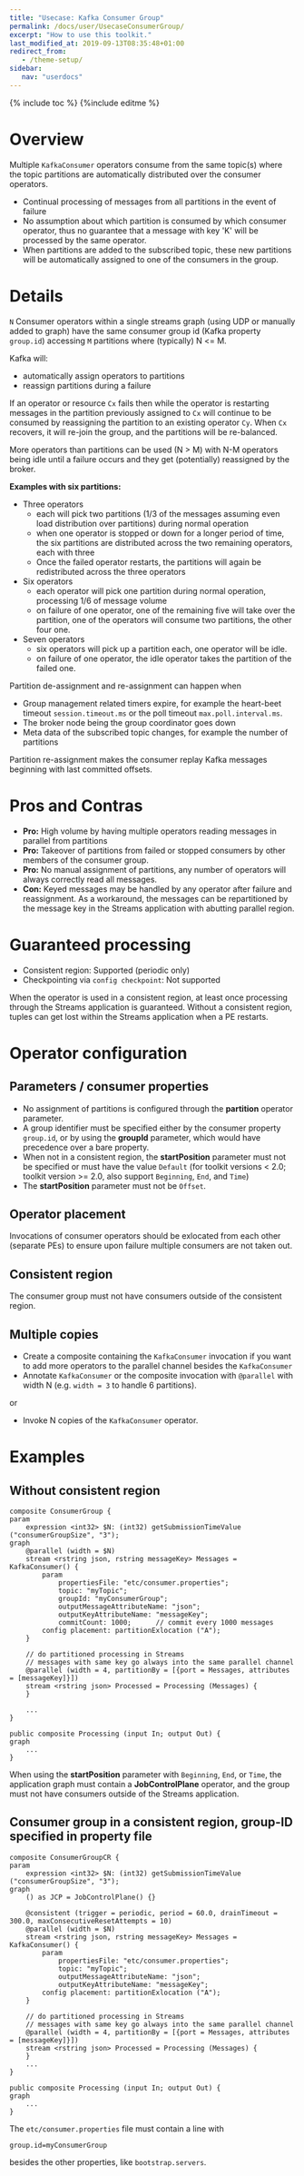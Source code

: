 ```yaml
---
title: "Usecase: Kafka Consumer Group"
permalink: /docs/user/UsecaseConsumerGroup/
excerpt: "How to use this toolkit."
last_modified_at: 2019-09-13T08:35:48+01:00
redirect_from:
   - /theme-setup/
sidebar:
   nav: "userdocs"
---
```

{% include toc %}
{%include editme %}

# Overview

Multiple `KafkaConsumer` operators consume from the same topic(s) where the topic
partitions are automatically distributed over the consumer operators.

* Continual processing of messages from all partitions in the event of failure
* No assumption about which partition is consumed by which consumer operator,
  thus no guarantee that a message with key 'K' will be processed by the same operator.
* When partitions are added to the subscribed topic, these new partitions will be
  automatically assigned to one of the consumers in the group.

# Details

`N` Consumer operators within a single streams graph (using UDP or manually added to graph)
have the same consumer group id (Kafka property `group.id`) accessing `M` partitions where (typically) N <= M.

Kafka will:

* automatically assign operators to partitions
* reassign partitions during a failure

If an operator or resource `Cx` fails then while the operator is restarting messages in the
partition previously assigned to `Cx` will continue to be consumed by reassigning the partition to an existing
operator `Cy`. When `Cx` recovers, it will re-join the group, and the partitions will be re-balanced.

More operators than partitions can be used (N > M) with N-M operators being idle until a failure occurs
and they get (potentially) reassigned by the broker.

**Examples with six partitions:**

* Three operators
    * each will pick two partitions (1/3 of the messages assuming even load distribution over partitions)
      during normal operation
    * when one operator is stopped or down for a longer period of time, the six partitions
      are distributed across the two remaining operators, each with three
    * Once the failed operator restarts, the partitions will again be redistributed across the three operators
* Six operators
    * each operator will pick one partition during normal operation, processing 1/6 of message volume
    * on failure of one operator, one of the remaining five will take over the partition, one of the
      operators will consume two partitions, the other four one.
* Seven operators
    * six operators will pick up a partition each, one operator will be idle.
    * on failure of one operator, the idle operator takes the partition of the failed one.

Partition de-assignment and re-assignment can happen when

* Group management related timers expire, for example the heart-beet timeout `session.timeout.ms`
  or the poll timeout `max.poll.interval.ms`.
* The broker node being the group coordinator goes down
* Meta data of the subscribed topic changes, for example the number of partitions

Partition re-assignment makes the consumer replay Kafka messages beginning with last committed offsets.

# Pros and Contras

* **Pro:** High volume by having multiple operators reading messages in parallel from partitions
* **Pro:** Takeover of partitions from failed or stopped consumers by other members of the consumer group.
* **Pro:** No manual assignment of partitions, any number of operators will always correctly read all messages.
* **Con:** Keyed messages may be handled by any operator after failure and reassignment. As a workaround,
  the messages can be repartitioned by the message key in the Streams application with abutting parallel region.

# Guaranteed processing

* Consistent region: Supported (periodic only)
* Checkpointing via `config checkpoint`: Not supported

When the operator is used in a consistent region, at least once processing through the Streams application is guaranteed.
Without a consistent region, tuples can get lost within the Streams application when a PE restarts.

# Operator configuration

## Parameters / consumer properties

* No assignment of partitions is configured through the **partition** operator parameter.
* A group identifier must be specified either by the consumer property `group.id`, or by using
  the **groupId** parameter, which would have precedence over a bare property.
* When not in a consistent region, the **startPosition** parameter must not be specified or must
  have the value `Default` (for toolkit versions < 2.0; toolkit version >= 2.0,
  also support `Beginning`, `End`, and `Time`)
* The **startPosition** parameter must not be `Offset`.


## Operator placement

Invocations of consumer operators should be exlocated from each other (separate PEs)
to ensure upon failure multiple consumers are not taken out.

## Consistent region

The consumer group must not have consumers outside of the consistent region.

## Multiple copies

* Create a composite containing the `KafkaConsumer` invocation if you want to add
  more operators to the parallel channel besides the `KafkaConsumer`
* Annotate `KafkaConsumer` or the composite invocation with `@parallel` with width
  N (e.g. `width = 3` to handle 6 partitions).

or

* Invoke N copies of the `KafkaConsumer` operator.

# Examples
## Without consistent region

```
composite ConsumerGroup {
param
    expression <int32> $N: (int32) getSubmissionTimeValue ("consumerGroupSize", "3");
graph
    @parallel (width = $N)
    stream <rstring json, rstring messageKey> Messages = KafkaConsumer() {
        param
            propertiesFile: "etc/consumer.properties";
            topic: "myTopic";
            groupId: "myConsumerGroup";
            outputMessageAttributeName: "json";
            outputKeyAttributeName: "messageKey";
            commitCount: 1000;      // commit every 1000 messages
        config placement: partitionExlocation ("A");
    }

    // do partitioned processing in Streams
    // messages with same key go always into the same parallel channel
    @parallel (width = 4, partitionBy = [{port = Messages, attributes = [messageKey]}])
    stream <rstring json> Processed = Processing (Messages) {
    }

    ...
}

public composite Processing (input In; output Out) {
graph
    ...
}
```

When using the **startPosition** parameter with `Beginning`, `End`, or `Time`,
the application graph must contain a **JobControlPlane** operator, and the group must not have
consumers outside of the Streams application.

## Consumer group in a consistent region, group-ID specified in property file

```
composite ConsumerGroupCR {
param
    expression <int32> $N: (int32) getSubmissionTimeValue ("consumerGroupSize", "3");
graph
    () as JCP = JobControlPlane() {}

    @consistent (trigger = periodic, period = 60.0, drainTimeout = 300.0, maxConsecutiveResetAttempts = 10)
    @parallel (width = $N)
    stream <rstring json, rstring messageKey> Messages = KafkaConsumer() {
        param
            propertiesFile: "etc/consumer.properties";
            topic: "myTopic";
            outputMessageAttributeName: "json";
            outputKeyAttributeName: "messageKey";
        config placement: partitionExlocation ("A");
    }

    // do partitioned processing in Streams
    // messages with same key go always into the same parallel channel
    @parallel (width = 4, partitionBy = [{port = Messages, attributes = [messageKey]}])
    stream <rstring json> Processed = Processing (Messages) {
    }
    ...
}

public composite Processing (input In; output Out) {
graph
    ...
}
```

The `etc/consumer.properties` file must contain a line with
```
group.id=myConsumerGroup
```
besides the other properties, like `bootstrap.servers`.

